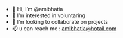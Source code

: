 - 👋 Hi, I’m @amibhatia
- 👀 I’m interested in voluntaring  
- 💞️ I’m looking to collaborate on projects
- 📫 u can reach me : amibhatia@hotail.com

<!---
amibhatia/amibhatia is a ✨ special ✨ repository because its `README.md` (this file) appears on your GitHub profile.
You can click the Preview link to take a look at your changes.
--->
